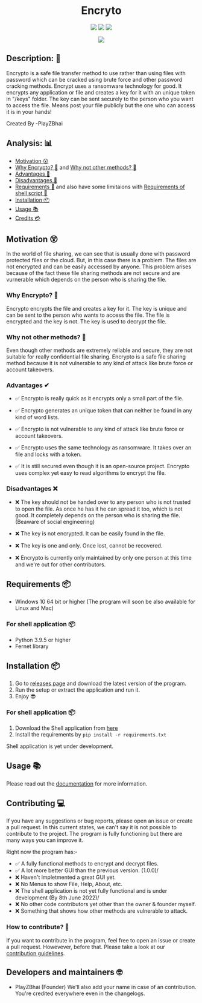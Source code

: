<h1 align="center">Encryto</h1>
<p align="center">
  <img src="https://img.shields.io/github/v/release/PlayZBhai/encrypto"></img>
  <img src="https://img.shields.io/github/issues-raw/PlayZBhai/encrypto"></img>
  <img src="https://img.shields.io/github/license/PlayZBhai/encrypto?logoColor=orange"></img>
</p>

<p align="center">
  <img src="https://media.discordapp.net/attachments/760496001936261230/981236375175188520/unknown.png?width=719&height=568"></img>
</p>


## Description: 📒
Encrypto is a safe file transfer method to use rather than using files with password which can be cracked using brute force and other password cracking methods. Encrypt uses a ransomware technology for good. It encrypts any application or file and creates a key for it with an unique token in "/keys" folder. The key can be sent securely to the person who you want to access the file. Means post your file publicly but the one who can access it is in your hands!

Created By -PlayZBhai

## Analysis: 📊
- [Motivation 😲](https://github.com/PlayZBhai/encrypto#motivation-)
- [Why Encrypto? 💭](https://github.com/PlayZBhai/encrypto#why-encrypto-) and [Why not other methods? 🤔](https://github.com/PlayZBhai/encrypto#why-not-other-methods-)
- [Advantages 🤩](https://github.com/PlayZBhai/encrypto#advantages-)
- [Disadvantages 🤦](https://github.com/PlayZBhai/encrypto#disadvantages-)
- [Requirements 📝](https://github.com/PlayZBhai/encrypto#requirements-) and also have some limitaions with [Requirements of shell script 📝](https://github.com/PlayZBhai/encrypto#for-shell-application-)
- [Installation 📦](https://github.com/PlayZBhai/encrypto#installation-)
- [Usage 📚](https://github.com/PlayZBhai/encrypto#usage-)
- [Credits 💳](https://github.com/PlayZBhai/encrypto#developers-and-maintainers-)

## Motivation 😲
In the world of file sharing, we can see that is usually done with password protected files or the cloud. But, in this case there is a problem. The files are not encrypted and can be easily accessed by anyone. This problem arises because of the fact these file sharing methods are not secure and are vurnerable which depends on the person who is sharing the file.

### Why Encrypto? 🤔
Encrypto encrypts the file and creates a key for it. The key is unique and can be sent to the person who wants to access the file. The file is encrypted and the key is not. The key is used to decrypt the file.

### Why not other methods? 🤔
Even though other methods are extremely reliable and secure, they are not suitable for really confidential file sharing. Encrypto is a safe file sharing method because it is not vulnerable to any kind of attack like brute force or account takeovers. 

### Advantages ✔
- ✅ Encrypto is really quick as it encrypts only a small part of the file.

- ✅ Encrypto generates an unique token that can neither be found in any kind of word lists. 

- ✅ Encrypto is not vulnerable to any kind of attack like brute force or account takeovers.

- ✅ Encrypto uses the same technology as ransomware. It takes over an file and locks with a token.

- ✅ It is still secured even though it is an open-source project. Encrypto uses complex yet easy to read algorithms to encrypt the file.

### Disadvantages ❌
- ❌ The key should not be handed over to any person who is not trusted to open the file. As once he has it he can spread it too, which is not good. It completely depends on the person who is sharing the file. (Beaware of social engineering)

- ❌ The key is not encrypted. It can be easily found in the file.

- ❌ The key is one and only. Once lost, cannot be recovered.

- ❌ Encrypto is currently only maintained by only one person at this time and we're out for other contributors.

## Requirements 📦
- Windows 10 64 bit or higher (The program will soon be also available for Linux and Mac)

### For shell application 📦
- Python 3.9.5 or higher
- Fernet library

## Installation 📦
1. Go to [releases page](https://github.com/PlayZBhai/encrypto/releases) and download the latest version of the program.
2. Run the setup or extract the application and run it.
3. Enjoy 😎

### For shell application 📦
1. Download the Shell application from [here]()
2. Install the requirements by 
```pip install -r requirements.txt```

Shell application is yet under development.

## Usage 📚
Please read out the [documentation](https://playzbhai.github.io/encrypto/) for more information.

## Contributing 💻
If you have any suggestions or bug reports, please open an issue or create a pull request. 
In this current states, we can't say it is not possible to contribute to the project. The program is fully functioning but there are many ways you can improve it.

Right now the program has:-
- ✅ A fully functional methods to encrypt and decrypt files.
- ✅ A lot more better GUI than the previous version. (1.0.0)/
- ❌ Haven't impletmented a great GUI yet.
- ❌ No Menus to show File, Help, About, etc.
- ❌ The shell application is not yet fully functional and is under development (By 8th June 2022)/
- ❌ No other code contributors yet other than the owner & founder myself. 
- ❌ Something that shows how other methods are vulnerable to attack.

### How to contribute? 📝
If you want to contribute in the program, feel free to open an issue or create a pull request. Howevever, before that. Please take a look at our [contribution guidelines](https://playzbhai.github.io/encrypto).

## Developers and maintainers 🤓
- PlayZBhai (Founder)
We'll also add your name in case of an contribution. You're credited everywhere even in the changelogs.
